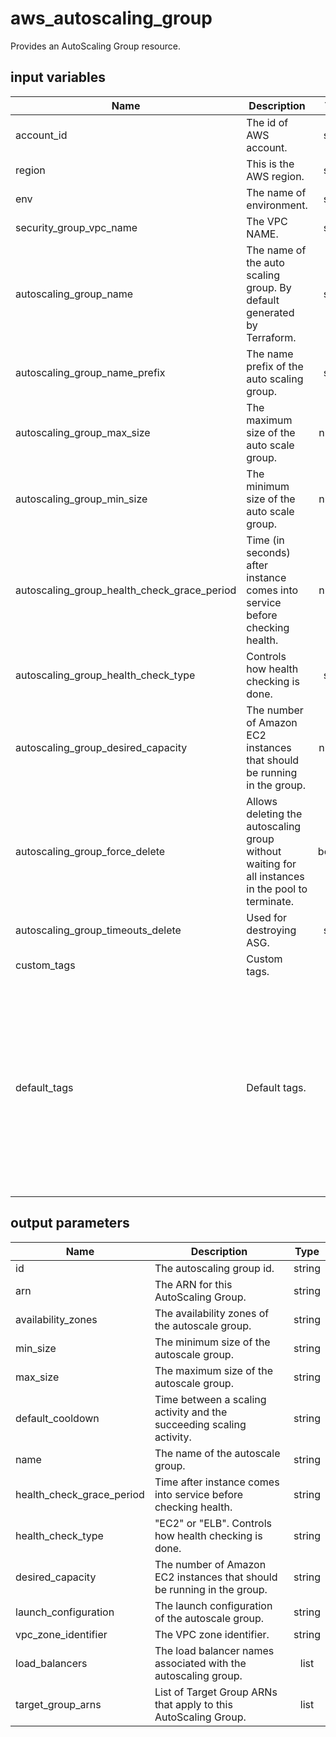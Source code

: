 # aws_autoscaling_group

Provides an AutoScaling Group resource.

## input variables

| Name | Description | Type | Default | Required |
|------|-------------|:----:|:-----:|:-----:|
|account_id|The id of AWS account.|string||Yes|
|region|This is the AWS region.|string|us-east-1|Yes|
|env|The name of environment.|string|prod|No|
|security_group_vpc_name|The VPC NAME.|string|share|No|
|autoscaling_group_name|The name of the auto scaling group. By default generated by Terraform.|string|{{ name }}|No|
|autoscaling_group_name_prefix|The name prefix of the auto scaling group.|string|steam-|No|
|autoscaling_group_max_size|The maximum size of the auto scale group.|number|5|No|
|autoscaling_group_min_size|The minimum size of the auto scale group.|number|2|No|
|autoscaling_group_health_check_grace_period|Time (in seconds) after instance comes into service before checking health.|number|300|No|
|autoscaling_group_health_check_type|Controls how health checking is done.|string|ELB|No|
|autoscaling_group_desired_capacity|The number of Amazon EC2 instances that should be running in the group.|number|4|No|
|autoscaling_group_force_delete|Allows deleting the autoscaling group without waiting for all instances in the pool to terminate.|boolean|true|No|
|autoscaling_group_timeouts_delete|Used for destroying ASG.|string|15m|No|
|custom_tags|Custom tags.|list||No|
|default_tags|Default tags.|list|[{key = "ThubName" value= "{{ name }}" propagate_at_launch = true},{key = "ThubCode" value = "{{ code }}" propagate_at_launch = true}, {key = "ThubEnv" value = "default" propagate_at_launch = true},{ key = "Description" value = "Managed by TerraHub" propagate_at_launch = true}]|No|

## output parameters

| Name | Description | Type |
|------|-------------|:----:|
|id|The autoscaling group id.|string|
|arn|The ARN for this AutoScaling Group.|string|
|availability_zones|The availability zones of the autoscale group.|string|
|min_size|The minimum size of the autoscale group.|string|
|max_size|The maximum size of the autoscale group.|string|
|default_cooldown|Time between a scaling activity and the succeeding scaling activity.|string|
|name|The name of the autoscale group.|string|
|health_check_grace_period|Time after instance comes into service before checking health.|string|
|health_check_type|"EC2" or "ELB". Controls how health checking is done.|string|
|desired_capacity|The number of Amazon EC2 instances that should be running in the group.|string|
|launch_configuration|The launch configuration of the autoscale group.|string|
|vpc_zone_identifier|The VPC zone identifier.|string|
|load_balancers|The load balancer names associated with the autoscaling group.|list|
|target_group_arns|List of Target Group ARNs that apply to this AutoScaling Group.|list|
